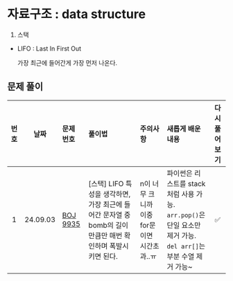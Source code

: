# 자료구조 : data structure

1. 스택

- LIFO : Last In First Out

  가장 최근에 들어간게 가장 먼저 나온다.

## 문제 풀이

| 번호 |    날짜    | 문제 번호                                            | 풀이법                                                                 | 주의사항                       | 새롭게 배운 내용                                                                              | 다시 풀어보기 |
|:--:|:--------:|:-------------------------------------------------|:--------------------------------------------------------------------|:---------------------------|:---------------------------------------------------------------------------------------|:-------:|
| 1  | 24.09.03 | [BOJ 9935](https://www.acmicpc.net/problem/9935) | [스택] LIFO 특성을 생각하면, 가장 최근에 들어간 문자열 중 bomb의 길이 만큼만 매번 확인하며 폭발시키면 된다. | n이 너무 크니까 이중for문이면 시간초과..ㅠ | 파이썬은 리스트를 stack 처럼 사용 가능. <br>`arr.pop()`은 단일 요소만 제거 가능. <br>`del arr[]`는 부분 수열 제거 가능~ |    ✅    |
